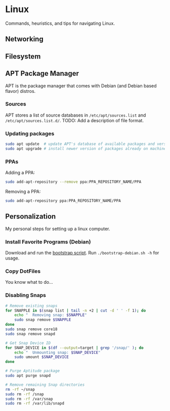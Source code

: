 # Linux

Commands, heuristics, and tips for navigating Linux.


## Networking


## Filesystem


## APT Package Manager
APT is the package manager that comes with Debian (and Debian based flavor) distros.

### Sources
APT stores a list of source databases in `/etc/apt/sources.list` and `/etc/apt/sources.list.d/`.
TODO: Add a description of file format.

### Updating packages
```bash
sudo apt update  # update APT's database of available packages and versions
sudo apt upgrade # install newer version of packages already on machine
```

### PPAs
Adding a PPA:
```bash
sudo add-apt-repository --remove ppa:PPA_REPOSITORY_NAME/PPA
```
Removing a PPA:
```bash
sudo add-apt-repository ppa:PPA_REPOSITORY_NAME/PPA
```


## Personalization
My personal steps for setting up a linux computer.

### Install Favorite Programs (Debian)
Download and run the [bootstrap script](files/bootstrap-debian.sh).
Run `./bootstrap-debian.sh -h` for usage.


### Copy DotFiles
You know what to do...


### Disabling Snaps
```bash
# Remove existing snaps
for SNAPPLE in $(snap list | tail -n +2 | cut -d ' ' -f 1); do
    echo "  Removing snap: $SNAPPLE"
    sudo snap remove $SNAPPLE
done
sudo snap remove core18
sudo snap remove snapd

# Get Snap Device ID
for SNAP_DEVICE in $(df --output=target | grep '/snap/' ); do
    echo "  Unmounting snap: $SNAP_DEVICE"
    sudo umount $SNAP_DEVICE
done

# Purge Aptitude package
sudo apt purge snapd

# Remove remaining Snap directories
rm -rf ~/snap
sudo rm -rf /snap
sudo rm -rf /var/snap
sudo rm -rf /var/lib/snapd
```
